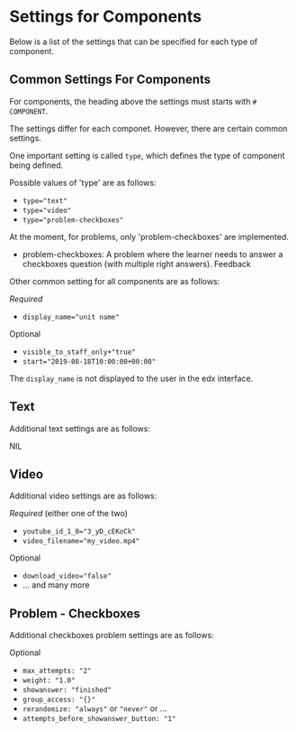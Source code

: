 
# Settings for Components

Below is a list of the settings that can be specified for each type of component.


## Common Settings For Components

For components, the heading above the settings must starts with `# COMPONENT`.

The settings differ for each componet. However, there are certain common settings. 

One important setting is called `type`, which defines the type of component being defined.

Possible values of 'type' are as follows:
- `type="text"`
- `type="video"`
- `type="problem-checkboxes"`

At the moment, for problems, only 'problem-checkboxes' are implemented.
- problem-checkboxes: A problem where the learner needs to answer a checkboxes question (with multiple right answers).  Feedback

Other common setting for all components  are as follows:

_Required_
- `display_name="unit name"`

Optional
- `visible_to_staff_only+"true"`
- `start="2019-08-18T10:00:00+00:00"`

The `display_name` is not displayed to the user in the edx interface.


## Text

Additional text settings are as follows:

NIL


## Video

Additional video settings are as follows:

_Required_  (either one of the two)
- `youtube_id_1_0="3_yD_cEKoCk"`
- `video_filename="my_video.mp4"`

Optional
- `download_video="false"`
- ... and many more


## Problem - Checkboxes

Additional checkboxes  problem settings are as follows:

Optional
- `max_attempts: "2"`
- `weight: "1.0"`
- `showanswer: "finished"`
- `group_access: "{}"`
- `rerandomize: "always"` or `"never"` or ...
- `attempts_before_showanswer_button: "1"`


